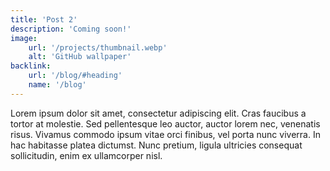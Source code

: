 ```yaml
---
title: 'Post 2'
description: 'Coming soon!'
image:
    url: '/projects/thumbnail.webp'
    alt: 'GitHub wallpaper'
backlink:
    url: '/blog/#heading'
    name: '/blog'
---
```


Lorem ipsum dolor sit amet, consectetur adipiscing elit. Cras faucibus a tortor at molestie. Sed pellentesque leo auctor, auctor lorem nec, venenatis risus. Vivamus commodo ipsum vitae orci finibus, vel porta nunc viverra. In hac habitasse platea dictumst. Nunc pretium, ligula ultricies consequat sollicitudin, enim ex ullamcorper nisl.
